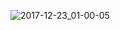 ![2017-12-23_01-00-05](https://user-images.githubusercontent.com/7475599/34307833-b43bd524-e77c-11e7-83fa-80cd0338bc67.png)
